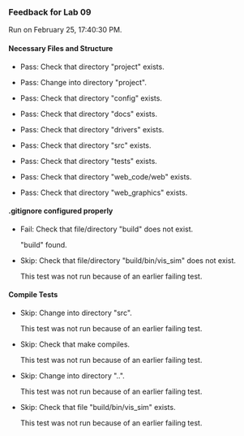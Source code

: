 ### Feedback for Lab 09

Run on February 25, 17:40:30 PM.


#### Necessary Files and Structure

+ Pass: Check that directory "project" exists.

+ Pass: Change into directory "project".

+ Pass: Check that directory "config" exists.

+ Pass: Check that directory "docs" exists.

+ Pass: Check that directory "drivers" exists.

+ Pass: Check that directory "src" exists.

+ Pass: Check that directory "tests" exists.

+ Pass: Check that directory "web_code/web" exists.

+ Pass: Check that directory "web_graphics" exists.


#### .gitignore configured properly

+ Fail: Check that file/directory "build" does not exist.

     "build" found.

+ Skip: Check that file/directory "build/bin/vis_sim" does not exist.

  This test was not run because of an earlier failing test.


#### Compile Tests

+ Skip: Change into directory "src".

  This test was not run because of an earlier failing test.

+ Skip: Check that make compiles.

  This test was not run because of an earlier failing test.

+ Skip: Change into directory "..".

  This test was not run because of an earlier failing test.

+ Skip: Check that file "build/bin/vis_sim" exists.

  This test was not run because of an earlier failing test.

